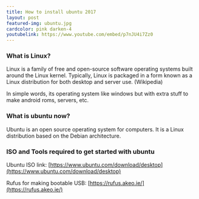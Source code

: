 ```yaml
---
title: How to install ubuntu 2017
layout: post
featured-img: ubuntu.jpg
cardcolor: pink darken-4
youtubelink: https://www.youtube.com/embed/p7nJU4i7Zz0
---
```

### What is Linux?

Linux is a family of free and open-source software operating systems built around the Linux kernel. Typically, Linux is packaged in a form known as a Linux distribution for both desktop and server use. (Wikipedia)

In simple words, its operating system like windows but with extra stuff to make android roms, servers, etc.

### What is ubuntu now?
Ubuntu is an open source operating system for computers. It is a Linux distribution based on the Debian architecture.

### ISO and Tools required to get started with ubuntu
Ubuntu ISO link:  [https://www.ubuntu.com/download/desktop](https://www.ubuntu.com/download/desktop)

Rufus for making bootable USB: [https://rufus.akeo.ie/](https://rufus.akeo.ie/)